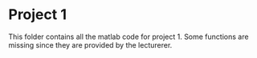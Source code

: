 # Project 1
This folder contains all the matlab code for project 1. Some functions are missing since they are provided by the lecturerer.
